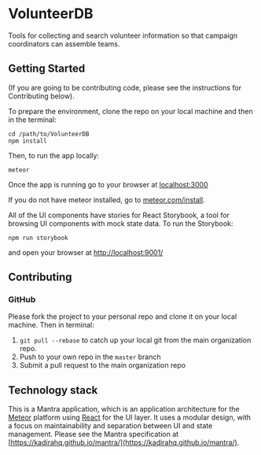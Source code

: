 # VolunteerDB

Tools for collecting and search volunteer information so that campaign coordinators can assemble teams.

## Getting Started

(If you are going to be contributing code, please see the instructions for Contributing below).

To prepare the environment, clone the repo on your local machine and then in the terminal:

```
cd /path/to/VolunteerDB
npm install
```

Then, to run the app locally:

```
meteor
```

Once the app is running go to your browser at [localhost:3000](localhost:3000)

If you do not have meteor installed, go to [meteor.com/install](meteor.com/install).

All of the UI components have stories for React Storybook, a tool for browsing UI components with mock state data. To run the Storybook:

```
npm run storybook
```

and open your browser at [http://localhost:9001/](http://localhost:9001/)

## Contributing

### GitHub

Please fork the project to your personal repo and clone it on your local machine. Then in terminal:

1. `git pull --rebase` to catch up your local git from the main organization repo.
1. Push to your own repo in the `master` branch
1. Submit a pull request to the main organization repo


## Technology stack

This is a Mantra application, which is an application architecture for the [Meteor](meteor.com) platform using [React](reactjs.com) for the UI layer. It uses a modular design, with a focus on maintainability and separation between UI and state management. Please see the Mantra specification at [https://kadirahq.github.io/mantra/](https://kadirahq.github.io/mantra/).

